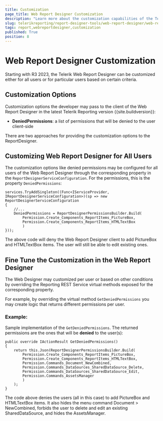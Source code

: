 ```yaml
---
title: Customization
page_title: Web Report Designer Customization
description: "Learn more about the customization capabilities of the Telerik Web Report Designer and how to configure them."
slug: telerikreporting/report-designer-tools/web-report-designer/web-report-designer-customization
tags: report,webreportdesigner,customization
published: True
position: 8
---
```


# Web Report Designer Customization

Starting with R3 2023, the Telerik Web Report Designer can be customized either for all users or for particular users based on certain criteria.

## Customization Options

Customization options the developer may pass to the client of the Web Report Designer in the latest Telerik Reporting version {{site.buildversion}}:

* __DeniedPermissions__: a list of permissions that will be denied to the user client-side

There are two approaches for providing the customization options to the ReportDesigner.

## Customizing Web Report Designer for All Users

The customization options like denied permissions may be configured for all users of the Web Report Designer through the corresponding property in the `ReportDesignerServiceConfiguration`. For the permissions, this is the property `DeniedPermissions`:

````CSharp
services.TryAddSingleton((Func<IServiceProvider, IReportDesignerServiceConfiguration>)(sp => new ReportDesignerServiceConfiguration
{
	//...
	DeniedPermissions = ReportDesignerPermissionsBuilder.Build(
		Permission.Create_Components_ReportItems_PictureBox,
		Permission.Create_Components_ReportItems_HTMLTextBox
		)
}));
````

The above code will deny the Web Report Designer client to add PictureBox and HTMLTextBox items. The user will still be able to edit existing ones.

## Fine Tune the Customization in the Web Report Designer

The Web Designer may customized per user or based on other conditions by overriding the Reporting REST Service virtual methods exposed for the corresponding property.

For example, by overriding the virtual method `GetDeniedPermissions` you may create logic that returns different permissions per user.

### Example:

Sample implementation of the `GetDeniedPermissions`. The returned permissions are the ones that will be __denied__ to the user(s):

````CSharp
public override IActionResult GetDeniedPermissions()
{
	return this.Json(ReportDesignerPermissionsBuilder.Build(
		Permission.Create_Components_ReportItems_PictureBox,
		Permission.Create_Components_ReportItems_HTMLTextBox,
		Permission.Commands_Document_NewCombined,
		Permission.Commands_DataSources_SharedDataSource_Delete,
		Permission.Commands_DataSources_SharedDataSource_Edit,
		Permission.Commands_AssetsManager
		)
	);
}
````

The code above denies the users (all in this case) to add PictureBox and HTMLTextBox items. It also hides the menu command Document > NewCombined, forbids the user to delete and edit an existing SharedDataSource, and hides the AssetsManager.
